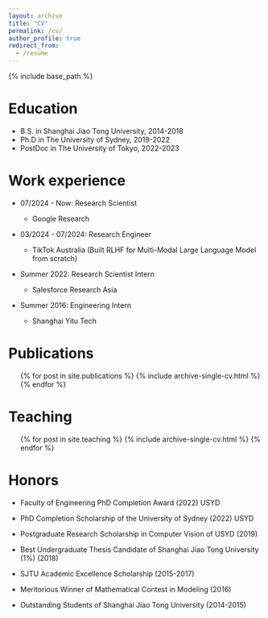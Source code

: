 ```yaml
---
layout: archive
title: "CV"
permalink: /cv/
author_profile: true
redirect_from:
  - /resume
---
```


{% include base_path %}

Education
======
* B.S. in Shanghai Jiao Tong University, 2014-2018
* Ph.D in The University of Sydney, 2019-2022 
* PostDoc in The University of Tokyo, 2022-2023


[//]: # (* Post-Doc in The University of Tokyo, 2022-2023)

Work experience
======
* 07/2024 - Now: Research Scientist
  * Google Research

* 03/2024 - 07/2024: Research Engineer
  * TikTok Australia (Built RLHF for Multi-Modal Large Language Model from scratch)

* Summer 2022: Research Scientist Intern
  * Salesforce Research Asia
 
* Summer 2016: Engineering Intern
  * Shanghai Yitu Tech
  
[//]: # (Skills)

[//]: # (======)

[//]: # (* Skill 1)

[//]: # (* Skill 2)

[//]: # (  * Sub-skill 2.1)

[//]: # (  * Sub-skill 2.2)

[//]: # (  * Sub-skill 2.3)

[//]: # (* Skill 3)

Publications
======
  <ul>{% for post in site.publications %}
    {% include archive-single-cv.html %}
  {% endfor %}</ul>
  
[//]: # (Talks)

[//]: # (======)

[//]: # (  <ul>{% for post in site.talks %})

[//]: # (    {% include archive-single-talk-cv.html %})

[//]: # (  {% endfor %}</ul>)

[//]: # (  )

Teaching
======
  <ul>{% for post in site.teaching %}
    {% include archive-single-cv.html %}
  {% endfor %}</ul>

Honors
======
* Faculty of Engineering PhD Completion Award (2022) USYD

* PhD Completion Scholarship of the University of Sydney (2022) USYD

* Postgraduate Research Scholarship in Computer Vision of USYD (2019)

* Best Undergraduate Thesis Candidate of Shanghai Jiao Tong University (1%) (2018)
  
* SJTU Academic Excellence Scholarship (2015-2017)
  
* Meritorious Winner of Mathematical Contest in Modeling (2016)
  
* Outstanding Students of Shanghai Jiao Tong University (2014-2015)
  
[//]: # (Service and leadership)

[//]: # (======)

[//]: # (* Currently signed in to 43 different slack teams)
